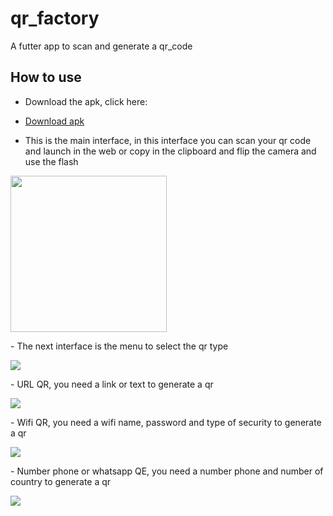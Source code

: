 # qr_factory

A futter app to scan and generate a qr_code


## How to use

- Download the apk, click here:
- <a href="build/app/outputs/apk/release/QRFactory.apk" download="QRFactory.apk">Download apk</a>


- This is the main interface, in this interface you can scan your qr code and launch in the web or copy in the clipboard and flip the camera and use the flash

<p>
  <img src="assets/1.jpg" width="250"/>
</p>
- The next interface is the menu to select the qr type
<p>
  <img src="assets/2.jpg" />
</p>
- URL QR, you need a link or text to generate a qr 
<p>
  <img src="assets/3.jpg" />
</p>
- Wifi QR, you need a wifi name, password and type of security to generate a qr 
<p>
  <img src="assets/4.jpg" />
</p>
- Number phone or whatsapp QE, you need a number phone and number of country to generate a qr 
<p>
  <img src="assets/5.jpg" />
</p>
